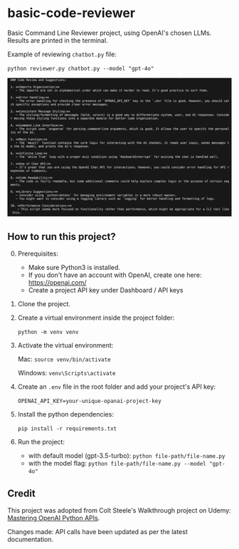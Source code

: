 # basic-code-reviewer

Basic Command Line Reviewer project, using OpenAI's chosen LLMs. Results are printed in the terminal.

Example of reviewing `chatbot.py` file:

`python reviewer.py chatbot.py --model "gpt-4o"`

![code-review](image.png)

## How to run this project?


0. Prerequisites: 

    - Make sure Python3 is installed.
    - If you don't have an account with OpenAI, create one here: https://openai.com/
    - Create a project API key under Dashboard / API keys

1. Clone the project.

2. Create a virtual environment inside the project folder:

    `python -m venv venv`

3. Activate the virtual environment:


    Mac: `source venv/bin/activate`


    Windows: `venv\Scripts\activate`


4. Create an `.env` file in the root folder and add your project's API key:

    `OPENAI_API_KEY=your-unique-opanai-project-key`


5. Install the python dependencies:

    `pip install -r requirements.txt`


6. Run the project:

    - with default model (gpt-3.5-turbo): `python file-path/file-name.py`
    - with the model flag: `python file-path/file-name.py --model "gpt-4o"`


## Credit

This project was adopted from Colt Steele's Walkthrough project on Udemy: [Mastering OpenAI Python APIs](https://www.udemy.com/course/mastering-openai/?couponCode=24T3MT53024).

Changes made: API calls have been updated as per the latest documentation.

